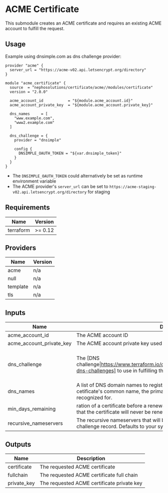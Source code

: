 # ACME Certificate

This submodule creates an ACME certificate and requires an existing ACME account to fulfill the request.

## Usage

Example using dnsimple.com as dns challenge provider:

```hcl
provider "acme" {
  server_url = "https://acme-v02.api.letsencrypt.org/directory"
}

module "acme_certificate" {
  source  = "nephosolutions/certificate/acme//modules/certificate"
  version = "2.0.0"

  acme_account_id           = "${module.acme_account.id}"
  acme_account_private_key  = "${module.acme_account.private_key}"

  dns_names     = [
    "www.example.com",
    "www2.example.com"
  ]

  dns_challenge = {
    provider = "dnsimple"

    config {
      DNSIMPLE_OAUTH_TOKEN = "${var.dnsimple_token}"
    }
  }
}
```

* The `DNSIMPLE_OAUTH_TOKEN` could alternatively be set as runtime environment variable
* The ACME provider's `server_url` can be set to `https://acme-staging-v02.api.letsencrypt.org/directory` for staging

<!-- BEGINNING OF PRE-COMMIT-TERRAFORM DOCS HOOK -->
## Requirements

| Name | Version |
|------|---------|
| terraform | >= 0.12 |

## Providers

| Name | Version |
|------|---------|
| acme | n/a |
| null | n/a |
| template | n/a |
| tls | n/a |

## Inputs

| Name | Description | Type | Default | Required |
|------|-------------|------|---------|:--------:|
| acme\_account\_id | The ACME account ID | `any` | n/a | yes |
| acme\_account\_private\_key | The ACME account private key used to request the certificate. | `any` | n/a | yes |
| dns\_challenge | The [DNS challenge\|https://www.terraform.io/docs/providers/acme/r/certificate.html#using-dns-challenges] to use in fulfilling the request. | <pre>object({<br>    config   = map(string)<br>    provider = string<br>  })</pre> | n/a | yes |
| dns\_names | A list of DNS domain names to register the certificate for. The fist one is the cetificate's common name, the primary domain that the certificate will be recognized for. | `list(string)` | n/a | yes |
| min\_days\_remaining | ration of a certificate before a renewal is attempted. A value of less than 0 means that the certificate will never be renewed. | `number` | `30` | no |
| recursive\_nameservers | The recursive nameservers that will be used to check for propagation of the challenge record. Defaults to your system-configured DNS resolvers. | `list` | `[]` | no |

## Outputs

| Name | Description |
|------|-------------|
| certificate | The requested ACME certificate |
| fullchain | The requested ACME certificate full chain |
| private\_key | The requested ACME certificate private key |

<!-- END OF PRE-COMMIT-TERRAFORM DOCS HOOK -->

[1]: https://www.terraform.io/docs/providers/acme/r/certificate.html#using-dns-challenges
